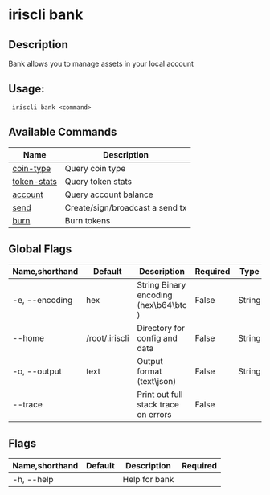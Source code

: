 # iriscli bank

## Description

Bank allows you to manage assets in your local account 

## Usage:

```
 iriscli bank <command>
```


## Available Commands

| Name      | Description                         |
| --------- | ----------------------------------- |
| [coin-type](coin-type.md) | Query coin type                     |
| [token-stats](token-stats.md) | Query token stats     |
| [account](account.md)   | Query account balance               |
| [send](send.md)      | Create/sign/broadcast a send tx           |
| [burn](burn.md)     | Burn tokens |

## Global Flags

| Name,shorthand        | Default        | Description                                 | Required | Type   |
| --------------------- | -------------- | ------------------------------------------- | -------- | ------ |
| -e, --encoding | hex            | String   Binary encoding (hex\b64\btc ) | False    | String |
| --home         | /root/.iriscli | Directory for config and data               | False    | String |
| -o, --output    | text           | Output format (text\json)                 | False    | String |
| --trace               |                | Print out full stack trace on errors        | False    |        |

## Flags

| Name,shorthand | Default | Description   | Required |
| -------------- | ------- | ------------- | -------- |
| -h, --help     |         | Help for bank |          |
